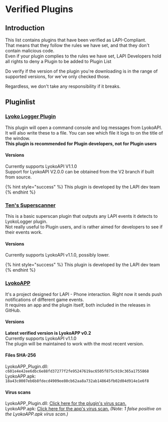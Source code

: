 # Verified Plugins

## Introduction

This list contains plugins that have been verified as LAPI-Compliant.  
 That means that they follow the rules we have set, and that they don't contain malicious code.  
 Even if your plugin complies to the rules we have set, LAPI Developers hold all rights to deny a Plugin to be added to Plugin List  


Do verify if the version of the plugin you're downloading is in the range of supported versions, for we've only checked those.  


Regardless, we don't take any responsibility if it breaks.  


## Pluginlist

### [Lyoko Logger Plugin](https://github.com/LyokoAPI/LyokoLoggerPlugin)

This plugin will open a command console and log messages from LyokoAPI.  
 It will also write these to a file. You can see which file it logs to on the title of the window.  
 **This plugin is recommended for Plugin developers, not for Plugin users**

#### Versions

Currently supports LyokoAPI V1.1.0  
 Support for LyokoAPI V2.0.0 can be obtained from the V2 branch if built from source.

{% hint style="success" %}
This plugin is developed by the LAPI dev team
{% endhint %}

### [Ten's Superscanner](https://github.com/TenDRILLL/TenSuperscan)

This is a basic superscan plugin that outputs any LAPI events it detects to LyokoLogger plugin.  
 Not really useful to Plugin users, and is rather aimed for developers to see if their events work.

#### Versions

Currently supports LyokoAPI v1.1.0, possibly lower.

{% hint style="success" %}
This plugin is developed by the LAPI dev team
{% endhint %}

### [LyokoAPP](https://github.com/KaruzoDEV/LyokoAPP)

It's a project designed for LAPI - Phone interaction. Right now it sends push notifications of different game events.  
 It requires an app and the plugin itself, both included in the releases in GitHub.

#### Versions

**Latest verified version is LyokoAPP v0.2**  
Currently supports LyokoAPI v1.1.0  
The plugin will be maintained to work with the most recent version.  


#### Files SHA-256

LyokoAPP\_Plugin.dll: `c601e4e42ee6dbc6e88fd37277f2fe95247619ac6505f875c919c365a1755868`  
LyokoAPP.apk: `18a43c0007eb6b8fdecd4909ee80cb62aa8a732ab148645fb02d04d914e1e6f8`  


#### Virus scans

LyokoAPP\_Plugin.dll: [Click here for the plugin's virus scan.](https://www.virustotal.com/#/file/c601e4e42ee6dbc6e88fd37277f2fe95247619ac6505f875c919c365a1755868/detection)  
LyokoAPP.apk: [Click here for the app's virus scan.](https://www.virustotal.com/#/file/18a43c0007eb6b8fdecd4909ee80cb62aa8a732ab148645fb02d04d914e1e6f8/detection) _\(Note: 1 false positive on the LyokoAPP.apk virus scan.\)_  


